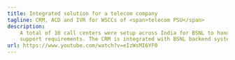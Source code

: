 ```yaml
---
title: Integrated solution for a telecom company
tagline: CRM, ACD and IVR for WSCCs of <span>telecom PSU</span>
description:
    A total of 10 call centers were setup across India for BSNL to handle customer 
    support requirements. The CRM is integrated with BSNL backend systems for real time activation of SIM cards on IVR.
url: https://www.youtube.com/watch?v=eIzWsMI6YF0
---
```

